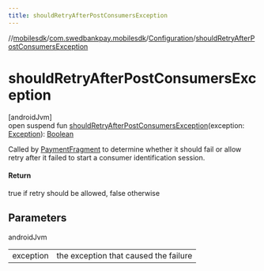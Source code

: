 ```yaml
---
title: shouldRetryAfterPostConsumersException
---
```

//[mobilesdk](../../../index.html)/[com.swedbankpay.mobilesdk](../index.html)/[Configuration](index.html)/[shouldRetryAfterPostConsumersException](should-retry-after-post-consumers-exception.html)



# shouldRetryAfterPostConsumersException



[androidJvm]\
open suspend fun [shouldRetryAfterPostConsumersException](should-retry-after-post-consumers-exception.html)(exception: [Exception](https://kotlinlang.org/api/latest/jvm/stdlib/kotlin/-exception/index.html)): [Boolean](https://kotlinlang.org/api/latest/jvm/stdlib/kotlin/-boolean/index.html)



Called by [PaymentFragment](../-payment-fragment/index.html) to determine whether it should fail or allow retry after it failed to start a consumer identification session.



#### Return



true if retry should be allowed, false otherwise



## Parameters


androidJvm

| | |
|---|---|
| exception | the exception that caused the failure |




